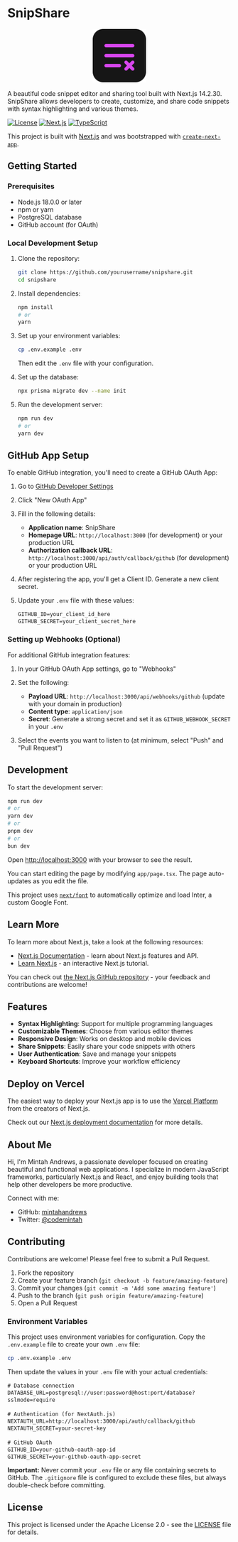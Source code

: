 # SnipShare

<p align="center">
  <img src="public/snipshare-logo.svg" alt="SnipShare Logo" width="120" />
</p>

A beautiful code snippet editor and sharing tool built with Next.js 14.2.30. SnipShare allows developers to create, customize, and share code snippets with syntax highlighting and various themes.

[![License](https://img.shields.io/badge/license-Apache%202.0-blue.svg)](LICENSE)
[![Next.js](https://img.shields.io/badge/Next.js-14.2.30-black)](https://nextjs.org/)
[![TypeScript](https://img.shields.io/badge/TypeScript-5.0.4-blue)](https://www.typescriptlang.org/)

This project is built with [Next.js](https://nextjs.org/) and was bootstrapped with [`create-next-app`](https://github.com/vercel/next.js/tree/canary/packages/create-next-app).

## Getting Started

### Prerequisites

- Node.js 18.0.0 or later
- npm or yarn
- PostgreSQL database
- GitHub account (for OAuth)

### Local Development Setup

1. Clone the repository:
   ```bash
   git clone https://github.com/yourusername/snipshare.git
   cd snipshare
   ```

2. Install dependencies:
   ```bash
   npm install
   # or
   yarn
   ```

3. Set up your environment variables:
   ```bash
   cp .env.example .env
   ```
   Then edit the `.env` file with your configuration.

4. Set up the database:
   ```bash
   npx prisma migrate dev --name init
   ```

5. Run the development server:
   ```bash
   npm run dev
   # or
   yarn dev
   ```

## GitHub App Setup

To enable GitHub integration, you'll need to create a GitHub OAuth App:

1. Go to [GitHub Developer Settings](https://github.com/settings/developers)
2. Click "New OAuth App"
3. Fill in the following details:
   - **Application name**: SnipShare
   - **Homepage URL**: `http://localhost:3000` (for development) or your production URL
   - **Authorization callback URL**: `http://localhost:3000/api/auth/callback/github` (for development) or your production URL

4. After registering the app, you'll get a Client ID. Generate a new client secret.
5. Update your `.env` file with these values:
   ```
   GITHUB_ID=your_client_id_here
   GITHUB_SECRET=your_client_secret_here
   ```

### Setting up Webhooks (Optional)

For additional GitHub integration features:

1. In your GitHub OAuth App settings, go to "Webhooks"
2. Set the following:
   - **Payload URL**: `http://localhost:3000/api/webhooks/github` (update with your domain in production)
   - **Content type**: `application/json`
   - **Secret**: Generate a strong secret and set it as `GITHUB_WEBHOOK_SECRET` in your `.env`

3. Select the events you want to listen to (at minimum, select "Push" and "Pull Request")

## Development

To start the development server:

```bash
npm run dev
# or
yarn dev
# or
pnpm dev
# or
bun dev
```

Open [http://localhost:3000](http://localhost:3000) with your browser to see the result.

You can start editing the page by modifying `app/page.tsx`. The page auto-updates as you edit the file.

This project uses [`next/font`](https://nextjs.org/docs/basic-features/font-optimization) to automatically optimize and load Inter, a custom Google Font.

## Learn More

To learn more about Next.js, take a look at the following resources:

- [Next.js Documentation](https://nextjs.org/docs) - learn about Next.js features and API.
- [Learn Next.js](https://nextjs.org/learn) - an interactive Next.js tutorial.

You can check out [the Next.js GitHub repository](https://github.com/vercel/next.js/) - your feedback and contributions are welcome!

## Features

- **Syntax Highlighting**: Support for multiple programming languages
- **Customizable Themes**: Choose from various editor themes
- **Responsive Design**: Works on desktop and mobile devices
- **Share Snippets**: Easily share your code snippets with others
- **User Authentication**: Save and manage your snippets
- **Keyboard Shortcuts**: Improve your workflow efficiency

## Deploy on Vercel

The easiest way to deploy your Next.js app is to use the [Vercel Platform](https://vercel.com/new?utm_medium=default-template&filter=next.js&utm_source=create-next-app&utm_campaign=create-next-app-readme) from the creators of Next.js.

Check out our [Next.js deployment documentation](https://nextjs.org/docs/deployment) for more details.

## About Me

Hi, I'm Mintah Andrews, a passionate developer focused on creating beautiful and functional web applications. I specialize in modern JavaScript frameworks, particularly Next.js and React, and enjoy building tools that help other developers be more productive.

Connect with me:
- GitHub: [mintahandrews](https://github.com/mintahandrews)
- Twitter: [@codemintah](https://x.com/codemintah)

## Contributing

Contributions are welcome! Please feel free to submit a Pull Request.

1. Fork the repository
2. Create your feature branch (`git checkout -b feature/amazing-feature`)
3. Commit your changes (`git commit -m 'Add some amazing feature'`)
4. Push to the branch (`git push origin feature/amazing-feature`)
5. Open a Pull Request

### Environment Variables

This project uses environment variables for configuration. Copy the `.env.example` file to create your own `.env` file:

```bash
cp .env.example .env
```

Then update the values in your `.env` file with your actual credentials:

```
# Database connection
DATABASE_URL=postgresql://user:password@host:port/database?sslmode=require

# Authentication (for NextAuth.js)
NEXTAUTH_URL=http://localhost:3000/api/auth/callback/github
NEXTAUTH_SECRET=your-secret-key

# GitHub OAuth
GITHUB_ID=your-github-oauth-app-id
GITHUB_SECRET=your-github-oauth-app-secret
```

**Important:** Never commit your `.env` file or any file containing secrets to GitHub. The `.gitignore` file is configured to exclude these files, but always double-check before committing.

## License

This project is licensed under the Apache License 2.0 - see the [LICENSE](LICENSE) file for details.
